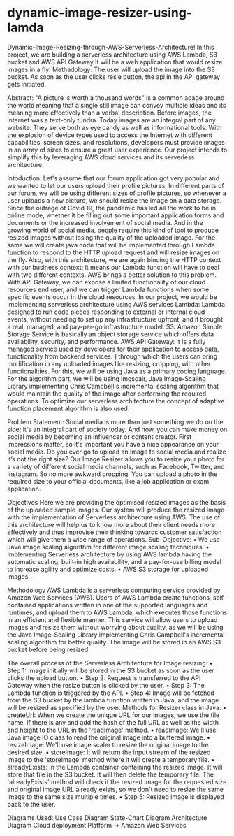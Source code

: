 # dynamic-image-resizer-using-lamda
Dynamic-Image-Resizing-through-AWS-Serverless-Architecture!
In this project, we are building a serverless architecture using AWS Lambda, S3 bucket and AWS API Gateway It will be a web application that would resize images in a fly! Methadology: The user will upload the image into the S3 bucket. As soon as the user clicks resie button, the api in the API gateway gets initiated.

Abstract:
"A picture is worth a thousand words" is a common adage around the world meaning that a single still image can convey multiple ideas and its meaning more effectively than a verbal description. Before images, the internet was a text-only tundra. Today images are an integral part of any website. They serve both as eye candy as well as informational tools. With the explosion of device types used to access the Internet with different capabilities, screen sizes, and resolutions, developers must provide images in an array of sizes to ensure a great user experience. Our project intends to simplify this by leveraging AWS cloud services and its serverless architecture.

Intoduction:
Let's assume that our forum application got very popular and we wanted to let our users upload their profile pictures. In different parts of our forum, we will be using different sizes of profile pictures, so whenever a user uploads a new picture, we should resize the image on a data storage. Since the outrage of Covid 19, the pandemic has led all the work to be in online mode, whether it be filling out some important application forms and documents or the increased involvement of social media. And in the growing world of social media, people require this kind of tool to produce resized images without losing the quality of the uploaded image. For the same we will create java code that will be implemented through Lambda function to respond to the HTTP upload request and will resize images on the fly. Also, with this architecture, we are again binding the HTTP context with our business context; it means our Lambda function will have to deal with two different contexts. AWS brings a better solution to this problem. With API Gateway, we can expose a limited functionality of our cloud resources end user, and we can trigger Lambda functions when some specific events occur in the cloud resources. In our project, we would be implementing serverless architecture using AWS services Lambda: Lambda designed to run code pieces responding to external or internal cloud events, without needing to set up any infrastructure upfront, and it brought a real, managed, and pay-per-go infrastructure model. S3: Amazon Simple Storage Service is basically an object storage service which offers data availability, security, and performance. AWS API Gateway: It is a fully managed service used by developers for their application to access data, functionality from backend services. ] through which the users can bring modification in any uploaded images like resizing, cropping, with other functionalities. For this, we will be using Java as a primary coding language. For the algorithm part, we will be using imgscalr, Java Image-Scaling Library implementing Chris Campbell's incremental scaling algorithm that would maintain the quality of the image after performing the required operations. To optimize our serverless architecture the concept of adaptive function placement algorithm is also used.

Problem Statement:
Social media is more than just something we do on the side; it's an integral part of society today. And now, you can make money on social media by becoming an influencer or content creator. First impressions matter, so it's important you have a nice appearance on your social media. Do you ever go to upload an image to social media and realize it’s not the right size? Our Image Resizer allows you to resize your photo for a variety of different social media channels, such as Facebook, Twitter, and Instagram. So no more awkward cropping. You can upload a photo in the required size to your official documents, like a job application or exam application.

Objectives
Here we are providing the optimised resized images as the basis of the uploaded sample images. Our system will produce the resized image with the implementation of Serverless architecture using AWS. The use of this architecture will help us to know more about their client needs more effectively and thus improvise their thinking towards customer satisfaction which will give them a wide range of operations. Sub-Objective: • We use Java image scaling algorithm for different image scaling techniques. • Implementing Serverless architecture by using AWS lambda having the automatic scaling, built-in high availability, and a pay-for-use billing model to increase agility and optimize costs. • AWS S3 storage for uploaded images.

Methodology
AWS Lambda is a serverless computing service provided by Amazon Web Services (AWS). Users of AWS Lambda create functions, self-contained applications written in one of the supported languages and runtimes, and upload them to AWS Lambda, which executes those functions in an efficient and flexible manner. This service will allow users to upload images and resize them without worrying about quality, as we will be using the Java Image-Scaling Library implementing Chris Campbell's incremental scaling algorithm for better quality. The image will be stored in an AWS S3 bucket before being resized.

The overall process of the Serverless Architecture for Image resizing: • Step 1: Image initially will be stored in the S3 bucket as soon as the user clicks the upload button. • Step 2: Request is transferred to the API Gateway when the resize button is clicked by the user. • Step 3: The Lambda function is triggered by the API. • Step 4: Image will be fetched from the S3 bucket by the lambda function written in Java, and the image will be resized as specified by the user. Methods for Resizer class in Java: • createUrl: When we create the unique URL for our images, we use the file name, if there is any and add the hash of the full URL as well as the width and height to the URL in the 'readImage' method. • readImage: We'll use Java image IO class to read the original image into a buffered image. • resizeImage: We'll use image scaler to resize the original image to the desired size. • storeImage: It will return the input stream of the resized image to the 'storeImage' method where it will create a temporary file. • alreadyExists: In the Lambda container containing the resized image. It will store that file in the S3 bucket. It will then delete the temporary file. The 'alreadyExists' method will check if the resized image for the requested size and original image URL already exists, so we don't need to resize the same image to the same size multiple times. • Step 5: Resized image is displayed back to the user.

Diagrams Used:
Use Case Diagram
State-Chart Diagram
Architecture Diagram
Cloud deployment Platform
-> Amazon Web Services
